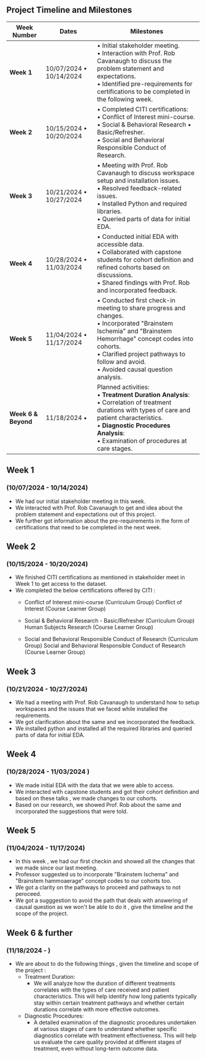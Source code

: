 ## Project Timeline and Milestones
 
| **Week Number** | **Dates**              | **Milestones**                                                                                                                                                                                                                                         |
|------------------|------------------------|-------------------------------------------------------------------------------------------------------------------------------------------------------------------------------------------------------------------------------------------------------|
| **Week 1**       | 10/07/2024 • 10/14/2024 | • Initial stakeholder meeting.<br> • Interaction with Prof. Rob Cavanaugh to discuss the problem statement and expectations.<br> • Identified pre-requirements for certifications to be completed in the following week.                              |
| **Week 2**       | 10/15/2024 • 10/20/2024 | • Completed CITI certifications:<br>   • Conflict of Interest mini-course.<br>   • Social & Behavioral Research • Basic/Refresher.<br>   • Social and Behavioral Responsible Conduct of Research.                                                   |
| **Week 3**       | 10/21/2024 • 10/27/2024 | • Meeting with Prof. Rob Cavanaugh to discuss workspace setup and installation issues.<br> • Resolved feedback-related issues.<br> • Installed Python and required libraries.<br> • Queried parts of data for initial EDA.                             |
| **Week 4**       | 10/28/2024 • 11/03/2024 | • Conducted initial EDA with accessible data.<br> • Collaborated with capstone students for cohort definition and refined cohorts based on discussions.<br> • Shared findings with Prof. Rob and incorporated feedback.                               |
| **Week 5**       | 11/04/2024 • 11/17/2024 | • Conducted first check-in meeting to share progress and changes.<br> • Incorporated "Brainstem Ischemia" and "Brainstem Hemorrhage" concept codes into cohorts.<br> • Clarified project pathways to follow and avoid.<br> • Avoided causal question analysis. |
| **Week 6 & Beyond** | 11/18/2024 •             | Planned activities:<br>   • **Treatment Duration Analysis**:<br>      • Correlation of treatment durations with types of care and patient characteristics.<br>   • **Diagnostic Procedures Analysis**:<br>      • Examination of procedures at care stages.  |
 
 
 
 
## Week 1
### (10/07/2024 - 10/14/2024)
 
* We had our initial stakeholder meeting in this week.
* We interacted with Prof. Rob Cavanaugh to get and idea about the problem statement and expectations out of this project.
* We further got information about the pre-requirements in the form of certifications that need to be completed in the next week.
 
## Week 2
### (10/15/2024 -  10/20/2024)
* We finished CITI certifications as mentioned in stakeholder meet in Week 1 to get access to the dataset.
* We completed the below certifications offered by CITI :
    * Conflict of Interest mini-course (Curriculum Group) Conflict of Interest (Course Learner Group)
 
    * Social & Behavioral Research - Basic/Refresher (Curriculum Group) Human Subjects Research (Course Learner Group)
 
    * Social and Behavioral Responsible Conduct of Research (Curriculum Group) Social and Behavioral Responsible Conduct of Research (Course Learner Group)
 
## Week 3
### (10/21/2024 - 10/27/2024)
* We had a meeting with Prof. Rob Cavanaugh to understand how to setup workspaces and the issues that we faced while installed the requirements.
* We got clarification about the same and we incorporated the feedback.
* We installed python and installed all the required libraries and queried parts of data for initial EDA.
 
 
## Week 4
### (10/28/2024 - 11/03/2024 )
* We made initial EDA with the data that we were able to access.
* We interacted with capstone students and got their cohort definition and based on these talks , we made changes to our cohorts.
* Based on our research, we showed Prof. Rob about the same and incorporated the suggestions that were told.
 
## Week 5
### (11/04/2024 - 11/17/2024)
* In this week , we had our first checkin and showed all the changes that we made since our last meeting.
* Professor suggested us to incorporate "Brainstem Ischema" and "Brainstem hammoaerage" concept codes to our cohorts too.
* We got a clarity on the pathways to proceed and pathways to not peroceed.
* We got a sugggestion to avoid the path that deals with answering of causal question as we won't be able to do it , give the timeline and the scope of the project.
 
## Week 6 & further
### (11/18/2024 - )
* We are about to do the following things , given the timeline and scope of the project :
    * Treatment Duration:
        * We will analyze how the duration of different treatments correlates with the types of care received and patient characteristics. This will help identify how long patients typically stay within certain treatment pathways and whether certain durations correlate with more effective outcomes.
    * Diagnostic Procedures:
        * A detailed examination of the diagnostic procedures undertaken at various stages of care to understand whether specific diagnostics correlate with treatment effectiveness. This will help us evaluate the care quality provided at different stages of treatment, even without long-term outcome data.